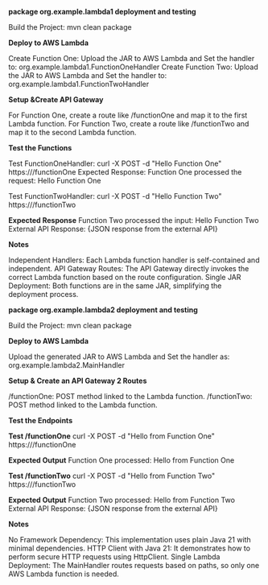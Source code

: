 **package org.example.lambda1 deployment and testing**

Build the Project: mvn clean package

**Deploy to AWS Lambda**

Create Function One: Upload the JAR to AWS Lambda and Set the handler to: org.example.lambda1.FunctionOneHandler
Create Function Two: Upload the JAR to AWS Lambda and Set the handler to: org.example.lambda1.FunctionTwoHandler

**Setup &Create API Gateway**

For Function One, create a route like /functionOne and map it to the first Lambda function.
For Function Two, create a route like /functionTwo and map it to the second Lambda function.

**Test the Functions**

Test FunctionOneHandler: curl -X POST -d "Hello Function One" https://<api-gateway-endpoint>/functionOne
Expected Response: 
Function One processed the request: Hello Function One

Test FunctionTwoHandler: curl -X POST -d "Hello Function Two" https://<api-gateway-endpoint>/functionTwo

**Expected Response**
Function Two processed the input: Hello Function Two
External API Response: {JSON response from the external API}

**Notes**

Independent Handlers: Each Lambda function handler is self-contained and independent.
API Gateway Routes: The API Gateway directly invokes the correct Lambda function based on the route configuration.
Single JAR Deployment: Both functions are in the same JAR, simplifying the deployment process.


**package org.example.lambda2 deployment and testing**

Build the Project: mvn clean package

**Deploy to AWS Lambda**

Upload the generated JAR to AWS Lambda and Set the handler as: org.example.lambda2.MainHandler

**Setup & Create an API Gateway 2 Routes**

/functionOne: POST method linked to the Lambda function.
/functionTwo: POST method linked to the Lambda function.

**Test the Endpoints**

**Test /functionOne**
curl -X POST -d "Hello from Function One" https://<api-gateway-endpoint>/functionOne

**Expected Output**
Function One processed: Hello from Function One

**Test /functionTwo** 
curl -X POST -d "Hello from Function Two" https://<api-gateway-endpoint>/functionTwo

**Expected Output**
Function Two processed: Hello from Function Two
External API Response: {JSON response from the external API}

**Notes**

No Framework Dependency: This implementation uses plain Java 21 with minimal dependencies.
HTTP Client with Java 21: It demonstrates how to perform secure HTTP requests using HttpClient.
Single Lambda Deployment: The MainHandler routes requests based on paths, so only one AWS Lambda function is needed.












